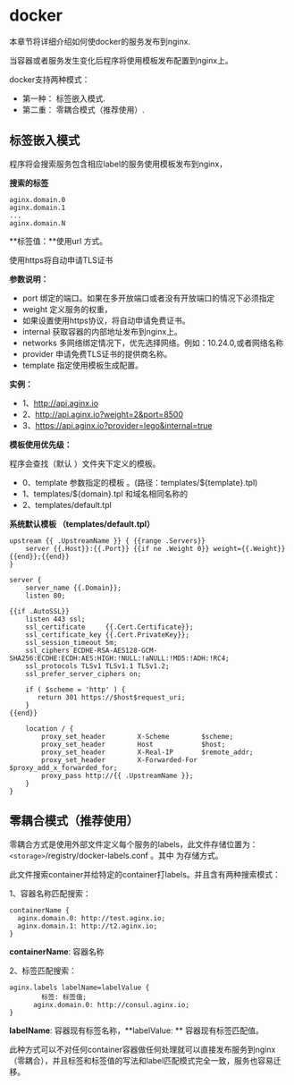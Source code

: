 # docker

本章节将详细介绍如何使docker的服务发布到nginx. 

当容器或者服务发生变化后程序将使用模板发布配置到nginx上。

docker支持两种模式：
- 第一种： 标签嵌入模式.
- 第二重： 零耦合模式（推荐使用）.

## 标签嵌入模式

程序将会搜索服务包含相应label的服务使用模板发布到nginx，

**搜索的标签**

```goregexp
aginx.domain.0
aginx.domain.1
...
aginx.domain.N
```

**标签值：**使用url 方式。

使用https将自动申请TLS证书



**参数说明：**

- port 绑定的端口。如果在多开放端口或者没有开放端口的情况下必须指定
- weight 定义服务的权重，
- 如果设置使用https协议，将自动申请免费证书。
- internal 获取容器的内部地址发布到nginx上。
- networks 多网络绑定情况下，优先选择网络。例如：10.24.0,或者网络名称
- provider 申请免费TLS证书的提供商名称。 
- template  指定使用模板生成配置。

**实例：**

- 1、http://api.aginx.io
- 2、http://api.aginx.io?weight=2&port=8500
- 3、https://api.aginx.io?provider=lego&internal=true

**模板使用优先级：**

程序会查找（默认 ）文件夹下定义的模板。

- 0、template 参数指定的模板 。(路径：templates/${template}.tpl)
- 1、templates/${domain}.tpl 和域名相同名称的
- 2、templates/default.tpl

**系统默认模板 （templates/default.tpl）**

```gotemplate
upstream {{ .UpstreamName }} { {{range .Servers}}
	server {{.Host}}:{{.Port}} {{if ne .Weight 0}} weight={{.Weight}}{{end}};{{end}}
}

server { 
	server_name {{.Domain}};
	listen 80;

{{if .AutoSSL}}
	listen 443 ssl;
	ssl_certificate     {{.Cert.Certificate}};        
	ssl_certificate_key {{.Cert.PrivateKey}};
	ssl_session_timeout 5m;
	ssl_ciphers ECDHE-RSA-AES128-GCM-SHA256:ECDHE:ECDH:AES:HIGH:!NULL:!aNULL:!MD5:!ADH:!RC4;
	ssl_protocols TLSv1 TLSv1.1 TLSv1.2;
	ssl_prefer_server_ciphers on;

	if ( $scheme = 'http' ) {
       return 301 https://$host$request_uri;
    }
{{end}}

    location / {
        proxy_set_header        X-Scheme        $scheme;
        proxy_set_header        Host            $host;
        proxy_set_header        X-Real-IP       $remote_addr;
        proxy_set_header        X-Forwarded-For $proxy_add_x_forwarded_for;
        proxy_pass http://{{ .UpstreamName }};
    }
}
```



## 零耦合模式（推荐使用）

零耦合方式是使用外部文件定义每个服务的labels，此文件存储位置为：`<storage>`/registry/docker-labels.conf  。其中 <storage> 为存储方式。

此文件搜索container并给特定的container打labels。并且含有两种搜索模式：

1、容器名称匹配搜索：

```nginx
containerName {
  aginx.domain.0: http://test.aginx.io;
  aginx.domain.1: http://t2.aginx.io;
}
```

**containerName**:  容器名称



2、标签匹配搜索：

```nginx
aginx.labels labelName=labelValue {
   		标签: 标签值;
      aginx.domain.0: http://consul.aginx.io;
}
```

**labelName**: 容器现有标签名称，**labelValue: ** 容器现有标签匹配值。



此种方式可以不对任何container容器做任何处理就可以直接发布服务到nginx （零耦合），并且标签和标签值的写法和label匹配模式完全一致，服务也容易迁移。

